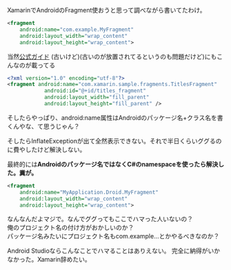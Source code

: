 XamarinでAndroidのFragment使おうと思って調べながら書いてたわけ。

```xml
<fragment
    android:name="com.example.MyFragment"
    android:layout_width="wrap_content"
    android:layout_height="wrap_content">
```

当然[公式ガイド](https://developer.xamarin.com/guides/android/platform_features/fragments/part_1_-_creating_a_fragment/)
(古いけど)(古いのが放置されてるというのも問題だけど)にもこんなのが載ってる

```xml
<?xml version="1.0" encoding="utf-8"?>
<fragment android:name="com.xamarin.sample.fragments.TitlesFragment"
            android:id="@+id/titles_fragment"
            android:layout_width="fill_parent"
            android:layout_height="fill_parent" />
```

そしたらやっぱり、android:name属性はAndroidのパッケージ名+クラス名を書くんやな、て思うじゃん？

そしたらInflateExceptionが出て全然表示できない。それで半日くらいググるのに費やしたけど解決しない。

最終的には**Androidのパッケージ名ではなくC#のnamespaceを使ったら解決した。糞が。**

```xml
<fragment
    android:name="MyApplication.Droid.MyFragment"
    android:layout_width="wrap_content"
    android:layout_height="wrap_content">
```

なんなんだよマジで。なんでググってもここでハマった人いないの？  
俺のプロジェクト名の付け方がおかしいのか？  
パッケージ名みたいにプロジェクト名もcom.example...とかやるべきなのか？  

Android Studioならこんなことでハマることはありえない。
完全に納得がいかなかった。Xamarin辞めたい。
